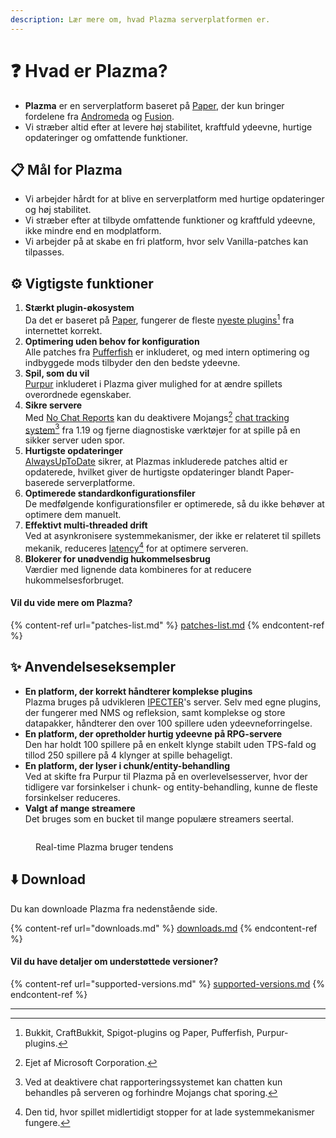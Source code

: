 ```yaml
---
description: Lær mere om, hvad Plazma serverplatformen er.
---
```


# ❓ Hvad er Plazma?

- **Plazma** er en serverplatform baseret på [Paper](https://github.com/PaperMC/Paper), der kun bringer fordelene fra [Andromeda](https://github.com/EarendelArchived/Andromeda) og [Fusion](https://github.com/RuinedTechnologyUnify/Fusion).
- Vi stræber altid efter at levere høj stabilitet, kraftfuld ydeevne, hurtige opdateringer og omfattende funktioner.

## 📋 Mål for Plazma <a href="#id-1" id="id-1"></a>

- Vi arbejder hårdt for at blive en serverplatform med hurtige opdateringer og høj stabilitet.
- Vi stræber efter at tilbyde omfattende funktioner og kraftfuld ydeevne, ikke mindre end en modplatform.
- Vi arbejder på at skabe en fri platform, hvor selv Vanilla-patches kan tilpasses.

## ⚙️ Vigtigste funktioner <a href="#id-2" id="id-2"></a>

1. **Stærkt plugin-økosystem**\
   Da det er baseret på [Paper](https://github.com/PaperMC/Paper), fungerer de fleste [nyeste plugins](#user-content-fn-1)[^1] fra internettet korrekt.
2. **Optimering uden behov for konfiguration**\
   Alle patches fra [Pufferfish](https://github.com/pufferfish-gg/Pufferfish) er inkluderet, og med intern optimering og indbyggede mods tilbyder den den bedste ydeevne.
3. **Spil, som du vil**\
   [Purpur](https://github.com/PurpurMC/Purpur) inkluderet i Plazma giver mulighed for at ændre spillets overordnede egenskaber.
4. **Sikre servere**\
   Med [No Chat Reports](https://github.com/Aizistral-Studios/No-Chat-Reports) kan du deaktivere Mojangs[^2] [chat tracking system](#user-content-fn-3)[^3] fra 1.19 og fjerne diagnostiske værktøjer for at spille på en sikker server uden spor.
5. **Hurtigste opdateringer**\
   [AlwaysUpToDate](https://github.com/PlazmaMC/AlwaysUpToDate) sikrer, at Plazmas inkluderede patches altid er opdaterede, hvilket giver de hurtigste opdateringer blandt Paper-baserede serverplatforme.
6. **Optimerede standardkonfigurationsfiler**\
   De medfølgende konfigurationsfiler er optimerede, så du ikke behøver at optimere dem manuelt.
7. **Effektivt multi-threaded drift**\
   Ved at asynkronisere systemmekanismer, der ikke er relateret til spillets mekanik, reduceres [latency](#user-content-fn-4)[^4] for at optimere serveren.
8. **Blokerer for unødvendig hukommelsesbrug**\
   Værdier med lignende data kombineres for at reducere hukommelsesforbruget.

#### Vil du vide mere om Plazma? <a href="#etc-1" id="etc-1"></a>

{% content-ref url="patches-list.md" %}
[patches-list.md](patches-list.md)
{% endcontent-ref %}

## ✨ Anvendelseseksempler <a href="#id-3" id="id-3"></a>

- **En platform, der korrekt håndterer komplekse plugins**\
  Plazma bruges på udvikleren [IPECTER](https://github.com/IPECTER)'s server. Selv med egne plugins, der fungerer med NMS og refleksion, samt komplekse og store datapakker, håndterer den over 100 spillere uden ydeevneforringelse.
- **En platform, der opretholder hurtig ydeevne på RPG-servere**\
  Den har holdt 100 spillere på en enkelt klynge stabilt uden TPS-fald og tillod 250 spillere på 4 klynger at spille behageligt.
- **En platform, der lyser i chunk/entity-behandling**\
  Ved at skifte fra Purpur til Plazma på en overlevelsesserver, hvor der tidligere var forsinkelser i chunk- og entity-behandling, kunne de fleste forsinkelser reduceres.
- **Valgt af mange streamere**\
  Det bruges som en bucket til mange populære streamers seertal.

<figure><img src="https://camo.githubusercontent.com/22acffd515755c2cee2078a7697ff35351c5ec7148eb2806deedbe63df1c4ed7/68747470733a2f2f6273746174732e6f72672f7369676e6174757265732f7365727665722d696d706c656d656e746174696f6e2f506c617a6d612e737667" alt=""><figcaption><p>Real-time Plazma bruger tendens</p></figcaption></figure>

## ⬇️ Download

Du kan downloade Plazma fra nedenstående side.

{% content-ref url="downloads.md" %}
[downloads.md](downloads.md)
{% endcontent-ref %}

#### Vil du have detaljer om understøttede versioner?

{% content-ref url="supported-versions.md" %}
[supported-versions.md](supported-versions.md)
{% endcontent-ref %}

***

[^1]: Bukkit, CraftBukkit, Spigot-plugins og Paper, Pufferfish, Purpur-plugins.

[^2]: Ejet af Microsoft Corporation.

[^3]: Ved at deaktivere chat rapporteringssystemet kan chatten kun behandles på serveren og forhindre Mojangs chat sporing.

[^4]: Den tid, hvor spillet midlertidigt stopper for at lade systemmekanismer fungere.
